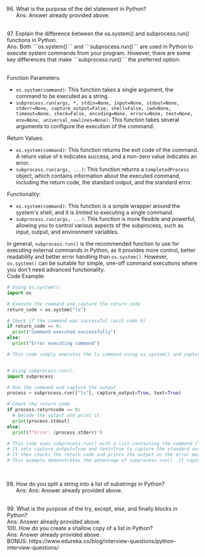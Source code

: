 96. What is the purpose of the del statement in Python?<br>
Ans: Answer already provided above.
<br>
97. Explain the difference between the os.system() and subprocess.run() functions in Python.<br>
Ans: Both ```os.system()``` and ```subprocess.run()``` are used in Python to execute system commands from your program. However, there are some key differences that make ```subprocess.run()``` the preferred option:<br><br>

Function Parameters:
* ```os.system(command)```: This function takes a single argument, the command to be executed as a string.
* ```subprocess.run(args, *, stdin=None, input=None, stdout=None, stderr=None, capture_output=False, shell=False, cwd=None, timeout=None, check=False, encoding=None, errors=None, text=None, env=None, universal_newlines=None)```: This function takes several arguments to configure the execution of the command.

Return Values:
* ```os.system(command)```: This function returns the exit code of the command. A return value of ```0``` indicates success, and a non-zero value indicates an error.
* ```subprocess.run(args, ...)```: This function returns a ```CompletedProcess``` object, which contains information about the executed command, including the return code, the standard output, and the standard error.

Functionality:
* ```os.system(command)```: This function is a simple wrapper around the system's shell, and it is limited to executing a single command.
* ```subprocess.run(args, ...)```: This function is more flexible and powerful, allowing you to control various aspects of the subprocess, such as input, output, and environment variables.

In general, ```subprocess.run()``` is the recommended function to use for executing external commands in Python, as it provides more control, better readability and better error handling than ```os.system()```. However, ```os.system()``` can be suitable for simple, one-off command executions where you don't need advanced functionality.<br>
Code Example:
```python
# Using os.system():
import os

# Execute the command and capture the return code
return_code = os.system("ls")

# Check if the command was successful (exit code 0)
if return_code == 0:
  print("Command executed successfully")
else:
  print("Error executing command")

# This code simply executes the ls command using os.system() and captures the return code. It doesn't capture the actual directory listing.


# Using subprocess.run():
import subprocess

# Run the command and capture the output
process = subprocess.run(["ls"], capture_output=True, text=True)

# Check the return code
if process.returncode == 0:
  # Decode the output and print it
  print(process.stdout)
else:
  print(f"Error: {process.stderr}")

# This code uses subprocess.run() with a list containing the command ("ls").
# It sets capture_output=True and text=True to capture the standard output as a string.
# It then checks the return code and prints the output or the error message accordingly.
# This example demonstrates the advantage of subprocess.run(). It captures the actual output of the command, making it more versatile.

```


<br>

98. How do you split a string into a list of substrings in Python?<br>
Ans: Ans: Answer already provided above.
<br>
99. What is the purpose of the try, except, else, and finally blocks in Python?<br>
Ans: Answer already provided above.
<br>
100. How do you create a shallow copy of a list in Python?<br>
Ans: Answer already provided above.
<br>
BONUS: https://www.edureka.co/blog/interview-questions/python-interview-questions/
